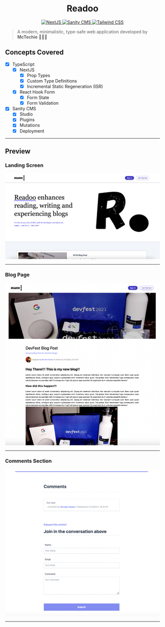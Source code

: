 <h1 align="center">
  Readoo
</h1>
<p align="center" vertical-align="middle">
  <a href="https://nextjs.org/">
    <img alt="NextJS" src="https://camo.githubusercontent.com/92ec9eb7eeab7db4f5919e3205918918c42e6772562afb4112a2909c1aaaa875/68747470733a2f2f6173736574732e76657263656c2e636f6d2f696d6167652f75706c6f61642f76313630373535343338352f7265706f7369746f726965732f6e6578742d6a732f6e6578742d6c6f676f2e706e67" width="40" />
  </a>
  <a href="https://www.sanity.io/">
    <img alt="Sanity CMS" src="https://avatars.githubusercontent.com/u/17177659?s=200&v=4" width="40" />
  </a>
  <a href="https://tailwindcss.com/">
    <img alt="Tailwind CSS" src="https://avatars.githubusercontent.com/u/67109815?s=200&v=4" width="45" />
  </a>
</p>

> A modern, minimalistic, type-safe web application developed by **McTechie** 👨‍🎨✨

## Concepts Covered

- [x] TypeScript
  - [x] NextJS
    - [x] Prop Types
    - [x] Custom Type Definitions
    - [x] Incremental Static Regeneration (ISR)
  - [x] React Hook Form
    - [x] Form State
    - [x] Form Validation
- [x] Sanity CMS
  - [x] Studio
  - [x] Plugins
  - [x] Mutations
  - [x] Deployment

---

## Preview

### Landing Screen

![Main Screen](./assets/landing.png)

---

### Blog Page

![Blog Page](./assets/blog.png)

---

### Comments Section

![Comments Section](./assets/comments.png)

---

